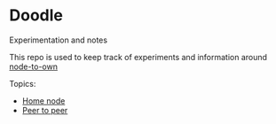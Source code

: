 # Doodle

Experimentation and notes

This repo is used to keep track of experiments and information around [node-to-own](https://github.com/node2own/node2own)

Topics:

* [Home node](home-node/README.md)
* [Peer to peer](peer-to-peer/README.md)
